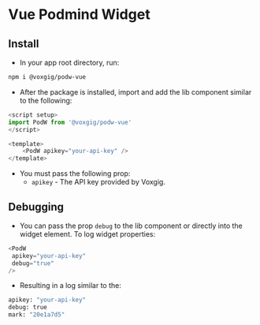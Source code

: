 # Vue Podmind Widget


## Install 
- In your app root directory, run:
```bash
npm i @voxgig/podw-vue
```
- After the package is installed, import and add the lib component similar to the following:

```javascript
<script setup>
import PodW from '@voxgig/podw-vue'
</script>

<template>
    <PodW apikey="your-api-key" />
</template>
```
- You must pass the following prop:
    - `apikey` - The API key provided by Voxgig.

## Debugging
- You can pass the prop `debug` to the lib component or directly into the widget element. To log widget properties:
```javascript
<PodW
 apikey="your-api-key"
 debug="true"
/>
```

- Resulting in a log similar to the:
```bash
apikey: "your-api-key"
debug: true
mark: "20e1a7d5"
```

